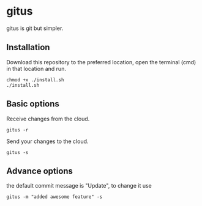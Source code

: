 # gitus
gitus is git but simpler.

## Installation
Download this repository to the preferred location, open the terminal (cmd) in that location and run.
````
chmod +x ./install.sh
./install.sh
````

## Basic options
Receive changes from the cloud.
````
gitus -r
````

Send your changes to the cloud.
````
gitus -s
````

## Advance options
the default commit message is "Update", to change it use
````
gitus -m "added awesome feature" -s
````
